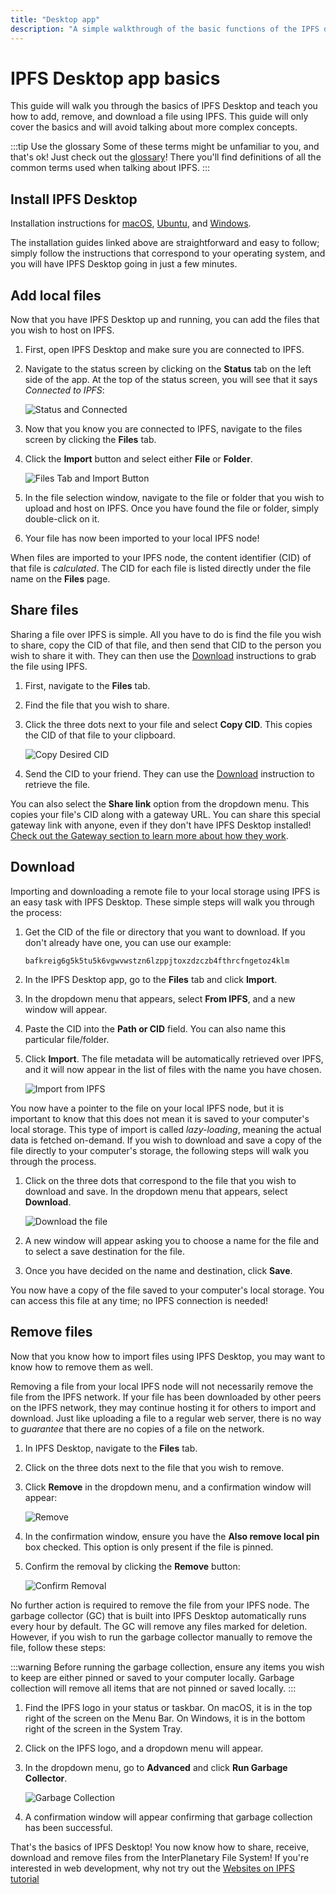 ```yaml
---
title: "Desktop app"
description: "A simple walkthrough of the basic functions of the IPFS desktop app."
---
```


# IPFS Desktop app basics

This guide will walk you through the basics of IPFS Desktop and teach you how to add, remove, and download a file using IPFS. This guide will only cover the basics and will avoid talking about more complex concepts.

:::tip Use the glossary
Some of these terms might be unfamiliar to you, and that's ok! Just check out the [glossary](../concepts/glossary.md)! There you'll find definitions of all the common terms used when talking about IPFS.
:::

## Install IPFS Desktop

Installation instructions for [macOS](../install/ipfs-desktop.md#macos), [Ubuntu](../install/ipfs-desktop.md#ubuntu), and [Windows](../install/ipfs-desktop.md#windows).

The installation guides linked above are straightforward and easy to follow; simply follow the instructions that correspond to your operating system, and you will have IPFS Desktop going in just a few minutes.

## Add local files

Now that you have IPFS Desktop up and running, you can add the files that you wish to host on IPFS.

1. First, open IPFS Desktop and make sure you are connected to IPFS.
1. Navigate to the status screen by clicking on the **Status** tab on the left side of the app. At the top of the status screen, you will see that it says _Connected to IPFS_:

    ![Status and Connected](https://ipfs.io/ipfs/bafkreidfsaiakraedkl3u7zlxzjpjy3typhdqz24bam7vhietdcn7gzm3u "Status and Connected.png")

1. Now that you know you are connected to IPFS, navigate to the files screen by clicking the **Files** tab.
1. Click the **Import** button and select either **File** or **Folder**.

    ![Files Tab and Import Button](https://ipfs.io/ipfs/bafkreib766pjfowf3z66yz2culsqjb7pe26s5kw45y7euubfv7txwyau74 "Files Import.png")

1. In the file selection window, navigate to the file or folder that you wish to upload and host on IPFS. Once you have found the file or folder, simply double-click on it.
1. Your file has now been imported to your local IPFS node!

When files are imported to your IPFS node, the content identifier (CID) of that file is _calculated_. The CID for each file is listed directly under the file name on the **Files** page.

## Share files

Sharing a file over IPFS is simple. All you have to do is find the file you wish to share, copy the CID of that file, and then send that CID to the person you wish to share it with. They can then use the [Download](#download) instructions to grab the file using IPFS.

1. First, navigate to the **Files** tab.
1. Find the file that you wish to share.
1. Click the three dots next to your file and select **Copy CID**. This copies the CID of that file to your clipboard.

    ![Copy Desired CID](https://ipfs.io/ipfs/bafkreig6g5k5tu5k6vgwvwstzn6lzppjtoxzdzczb4fthrcfngetoz4klm "CopyCID.png")

1. Send the CID to your friend. They can use the [Download](#download) instruction to retrieve the file.

You can also select the **Share link** option from the dropdown menu. This copies your file's CID along with a gateway URL. You can share this special gateway link with anyone, even if they don't have IPFS Desktop installed! [Check out the Gateway section to learn more about how they work](../concepts/ipfs-gateway.md).

## Download

Importing and downloading a remote file to your local storage using IPFS is an easy task with IPFS Desktop. These simple steps will walk you through the process:

1. Get the CID of the file or directory that you want to download. If you don't already have one, you can use our example:

    ```plaintext
    bafkreig6g5k5tu5k6vgwvwstzn6lzppjtoxzdzczb4fthrcfngetoz4klm
    ```

1. In the IPFS Desktop app, go to the **Files** tab and click **Import**.
1. In the dropdown menu that appears, select **From IPFS**, and a new window will appear.
1. Paste the CID into the **Path or CID** field. You can also name this particular file/folder.
1. Click **Import**. The file metadata will be automatically retrieved over IPFS, and it will now appear in the list of files with the name you have chosen.

    ![Import from IPFS](https://ipfs.io/ipfs/bafkreihzdmqtouxjkdn6wrxlvx64dzxkvdnu4rwpveed5plvyon2zogx5y "Import from IPFS.png")

You now have a pointer to the file on your local IPFS node, but it is important to know that this does not mean it is saved to your computer's local storage. This type of import is called _lazy-loading_, meaning the actual data is fetched on-demand. If you wish to download and save a copy of the file directly to your computer's storage, the following steps will walk you through the process.

1. Click on the three dots that correspond to the file that you wish to download and save. In the dropdown menu that appears, select **Download**.

    ![Download the file](https://ipfs.io/ipfs/bafkreid4wkkwreywwdj2qqjnho56kodskmhi4e7tpzzvjpu3hn4o5eaxk4 "Download File.png")

1. A new window will appear asking you to choose a name for the file and to select a save destination for the file.
1. Once you have decided on the name and destination, click **Save**.

You now have a copy of the file saved to your computer's local storage. You can access this file at any time; no IPFS connection is needed!

## Remove files

Now that you know how to import files using IPFS Desktop, you may want to know how to remove them as well.

Removing a file from your local IPFS node will not necessarily remove the file from the IPFS network. If your file has been downloaded by other peers on the IPFS network, they may continue hosting it for others to import and download. Just like uploading a file to a regular web server, there is no way to _guarantee_ that there are no copies of a file on the network.

1. In IPFS Desktop, navigate to the **Files** tab.
1. Click on the three dots next to the file that you wish to remove.
1. Click **Remove** in the dropdown menu, and a confirmation window will appear:

    ![Remove](https://ipfs.io/ipfs/bafkreihqa4a5nhldieme2h66fbpnp52zihk7oqne5ble377qcqxppn4l6y "Remove.png")

1. In the confirmation window, ensure you have the **Also remove local pin** box checked. This option is only present if the file is pinned.
1. Confirm the removal by clicking the **Remove** button:

    ![Confirm Removal](https://ipfs.io/ipfs/bafkreibkhgbhkgooue2h23qb4qxljbcco2gpoi4fz42coaxq5yeqgp6rry "ConfirmRemove.png")

No further action is required to remove the file from your IPFS node. The garbage collector (GC) that is built into IPFS Desktop automatically runs every hour by default. The GC will remove any files marked for deletion. However, if you wish to run the garbage collector manually to remove the file, follow these steps:

:::warning
Before running the garbage collection, ensure any items you wish to keep are either pinned or saved to your computer locally. Garbage collection will remove all items that are not pinned or saved locally.
:::

1. Find the IPFS logo in your status or taskbar. On macOS, it is in the top right of the screen on the Menu Bar. On Windows, it is in the bottom right of the screen in the System Tray.
1. Click on the IPFS logo, and a dropdown menu will appear.
1. In the dropdown menu, go to **Advanced** and click **Run Garbage Collector**.

    ![Garbage Collection](https://ipfs.io/ipfs/bafkreigwixo5aexortfcjkkryzk2q5pxocvqvb7ohrbuz6uk52qdes43si "GarbageCollector.png")

1. A confirmation window will appear confirming that garbage collection has been successful.

That's the basics of IPFS Desktop! You now know how to share, receive, download and remove files from the InterPlanetary File System! If you're interested in web development, why not try out the [Websites on IPFS tutorial](../how-to/websites-on-ipfs/single-page-website.md)
